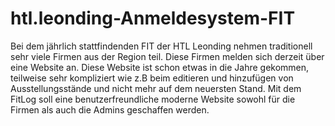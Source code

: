 # htl.leonding-Anmeldesystem-FIT
Bei dem jährlich stattfindenden FIT der HTL Leonding nehmen traditionell sehr viele Firmen aus der Region teil. Diese Firmen melden sich derzeit über eine Website an. Diese Website ist schon etwas in die Jahre gekommen, teilweise sehr kompliziert wie z.B beim editieren und hinzufügen von Ausstellungsstände und nicht mehr auf dem neuersten Stand. Mit dem FitLog soll eine benutzerfreundliche moderne Website sowohl für die Firmen als auch die Admins geschaffen werden. 
